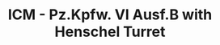 ---
layout: product
title: "ICM - Pz.Kpfw. VI Ausf.B with Henschel Turret"
price: "TBA" 
desc: "N/A"
img_path: "/assets/img/ICM35363.jpg"
brand: "N/A"
available: false
special_offer: false
new: false
soon: false
cat: "010000"
subcat: "013600"
subsubcat: "0N/A"
sifra: "ICM35363"
---